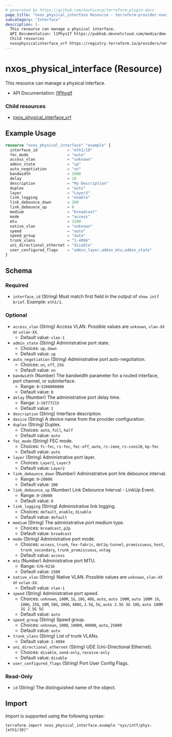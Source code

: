 ```yaml
---
# generated by https://github.com/hashicorp/terraform-plugin-docs
page_title: "nxos_physical_interface Resource - terraform-provider-nxos"
subcategory: "Interface"
description: |-
  This resource can manage a physical interface.
  API Documentation: l1PhysIf https://pubhub.devnetcloud.com/media/dme-docs-10-2-2/docs/System/l1:PhysIf/
  Child resources
  nxosphysicalinterface_vrf https://registry.terraform.io/providers/netascode/nxos/latest/docs/resources/physical_interface_vrf
---
```


# nxos_physical_interface (Resource)

This resource can manage a physical interface.

- API Documentation: [l1PhysIf](https://pubhub.devnetcloud.com/media/dme-docs-10-2-2/docs/System/l1:PhysIf/)

### Child resources

- [nxos_physical_interface_vrf](https://registry.terraform.io/providers/netascode/nxos/latest/docs/resources/physical_interface_vrf)

## Example Usage

```terraform
resource "nxos_physical_interface" "example" {
  interface_id             = "eth1/10"
  fec_mode                 = "auto"
  access_vlan              = "unknown"
  admin_state              = "up"
  auto_negotiation         = "on"
  bandwidth                = 1000
  delay                    = 10
  description              = "My Description"
  duplex                   = "auto"
  layer                    = "Layer3"
  link_logging             = "enable"
  link_debounce_down       = 200
  link_debounce_up         = 0
  medium                   = "broadcast"
  mode                     = "access"
  mtu                      = 1500
  native_vlan              = "unknown"
  speed                    = "auto"
  speed_group              = "auto"
  trunk_vlans              = "1-4094"
  uni_directional_ethernet = "disable"
  user_configured_flags    = "admin_layer,admin_mtu,admin_state"
}
```

<!-- schema generated by tfplugindocs -->
## Schema

### Required

- `interface_id` (String) Must match first field in the output of `show intf brief`. Example: `eth1/1`.

### Optional

- `access_vlan` (String) Access VLAN. Possible values are `unknown`, `vlan-XX` or `vxlan-XX`.
  - Default value: `vlan-1`
- `admin_state` (String) Administrative port state.
  - Choices: `up`, `down`
  - Default value: `up`
- `auto_negotiation` (String) Administrative port auto-negotiation.
  - Choices: `on`, `off`, `25G`
  - Default value: `on`
- `bandwidth` (Number) The bandwidth parameter for a routed interface, port channel, or subinterface.
  - Range: `0`-`3200000000`
  - Default value: `0`
- `delay` (Number) The administrative port delay time.
  - Range: `1`-`16777215`
  - Default value: `1`
- `description` (String) Interface description.
- `device` (String) A device name from the provider configuration.
- `duplex` (String) Duplex.
  - Choices: `auto`, `full`, `half`
  - Default value: `auto`
- `fec_mode` (String) FEC mode.
  - Choices: `fc-fec`, `rs-fec`, `fec-off`, `auto`, `rs-ieee`, `rs-cons16`, `kp-fec`
  - Default value: `auto`
- `layer` (String) Administrative port layer.
  - Choices: `Layer2`, `Layer3`
  - Default value: `Layer2`
- `link_debounce_down` (Number) Administrative port link debounce interval.
  - Range: `0`-`20000`
  - Default value: `100`
- `link_debounce_up` (Number) Link Debounce Interval - LinkUp Event.
  - Range: `0`-`20000`
  - Default value: `0`
- `link_logging` (String) Administrative link logging.
  - Choices: `default`, `enable`, `disable`
  - Default value: `default`
- `medium` (String) The administrative port medium type.
  - Choices: `broadcast`, `p2p`
  - Default value: `broadcast`
- `mode` (String) Administrative port mode.
  - Choices: `access`, `trunk`, `fex-fabric`, `dot1q-tunnel`, `promiscuous`, `host`, `trunk_secondary`, `trunk_promiscuous`, `vntag`
  - Default value: `access`
- `mtu` (Number) Administrative port MTU.
  - Range: `576`-`9216`
  - Default value: `1500`
- `native_vlan` (String) Native VLAN. Possible values are `unknown`, `vlan-XX` or `vxlan-XX`.
  - Default value: `vlan-1`
- `speed` (String) Administrative port speed.
  - Choices: `unknown`, `100M`, `1G`, `10G`, `40G`, `auto`, `auto 100M`, `auto 100M 1G`, `100G`, `25G`, `10M`, `50G`, `200G`, `400G`, `2.5G`, `5G`, `auto 2.5G 5G 10G`, `auto 100M 1G 2.5G 5G`
  - Default value: `auto`
- `speed_group` (String) Speed group.
  - Choices: `unknown`, `1000`, `10000`, `40000`, `auto`, `25000`
  - Default value: `auto`
- `trunk_vlans` (String) List of trunk VLANs.
  - Default value: `1-4094`
- `uni_directional_ethernet` (String) UDE (Uni-Directional Ethernet).
  - Choices: `disable`, `send-only`, `receive-only`
  - Default value: `disable`
- `user_configured_flags` (String) Port User Config Flags.

### Read-Only

- `id` (String) The distinguished name of the object.

## Import

Import is supported using the following syntax:

```shell
terraform import nxos_physical_interface.example "sys/intf/phys-[eth1/10]"
```
